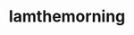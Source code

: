 ---
title: "Iamthemorning"
summary: "iamthemorning is a Russian progressive rock/chamber pop duo formed in 2010, consisting of singer Marjana Semkina and pianist Gleb Kolyadin."
slug: "iamthemorning"
image: "iamthemorning.jpg"
apple_music_artist_url: "https://music.apple.com/gb/artist/iamthemorning/620341592"
wikipedia_url: "https://en.wikipedia.org/wiki/Iamthemorning"
---